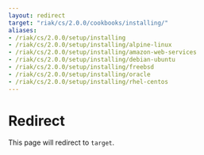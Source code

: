 ```yaml
---
layout: redirect
target: "riak/cs/2.0.0/cookbooks/installing/"
aliases:
- /riak/cs/2.0.0/setup/installing
- /riak/cs/2.0.0/setup/installing/alpine-linux
- /riak/cs/2.0.0/setup/installing/amazon-web-services
- /riak/cs/2.0.0/setup/installing/debian-ubuntu
- /riak/cs/2.0.0/setup/installing/freebsd
- /riak/cs/2.0.0/setup/installing/oracle
- /riak/cs/2.0.0/setup/installing/rhel-centos
---
```


# Redirect

This page will redirect to `target`.
